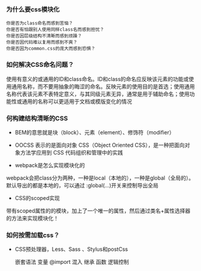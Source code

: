 ### 为什么要css模块化

    你是否为class命名而感到苦恼？ 
    你是否有怕跟别人使用同样class名而感到担忧？ 
    你是否因层级结构不清晰而感到烦躁？ 
    你是否因代码难以复用而感到不爽？
    你是否因为common.css的庞大而感到恐惧？

### 如何解决CSS命名问题？

使用有意义的或通用的ID和class命名。ID和class的命名应反映该元素的功能或使用通用名称，而不要用抽象的晦涩的命名。反映元素的使用目的是首选；使用通用名称代表该元素不表特定意义，与其同级元素无异，通常是用于辅助命名；使用功能性或通用的名称可以更适用于文档或模版变化的情况

### 何构建结构清晰的CSS

- BEM的意思就是块（block）、元素（element）、修饰符（modifier）

- OOCSS 表示的是面向对象 CSS（Object Oriented CSS），是一种把面向对象方法学应用到 CSS 代码组织和管理中的实践

- webpack是怎么实现模块化的

webpack会把class分为两种，一种是local（本地的），一种是global（全局的）。默认导出的都是本地的，可以通过 :global(...)开关来控制导出全局

- CSS的scoped实现

带有scoped属性的的模块，加上了一个唯一的属性，然后通过类名+属性选择器的方法来实现模块化！

### 如何按需加载css？

- CSS预处理器，Less、Sass 、Stylus和postCss

    嵌套语法
    变量
    @import
    混入
    继承
    函数
    逻辑控制